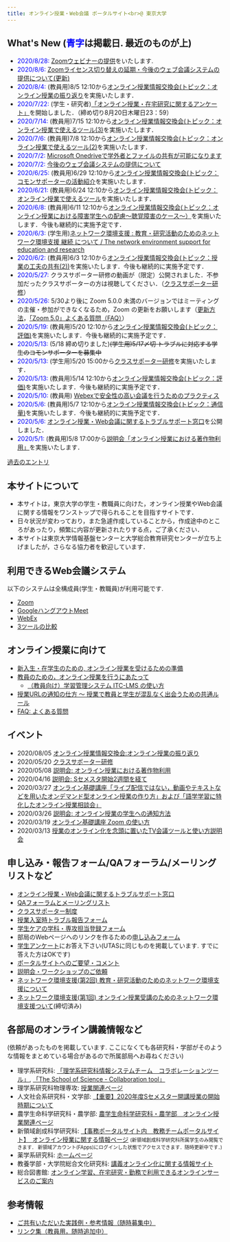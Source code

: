 ```yaml
---
title: オンライン授業・Web会議 ポータルサイト<br>@ 東京大学
---
```


What's New (<span style="color:blue;">青字</span>は掲載日. 最近のものが上)
---------------------------
* <span style="color:blue;">2020/8/28:</span> [Zoomウェビナーの提供](notice/zoom-webinar)をいたします.
* <span style="color:blue;">2020/8/6:</span> [Zoomライセンス切り替えの延期・今後のウェブ会議システムの提供について(更新)](notice/webmeetingaccount20200915)
* <span style="color:blue;">2020/8/4:</span> (教員用)8/5 12:10から[オンライン授業情報交換会(トピック：オンライン授業の振り返り](events/2020-luncheon/)を実施いたします．
* <span style="color:blue;">2020/7/22:</span> (学生・研究者)[「オンライン授業・在宅研究に関するアンケート」](questionnaire/2020summer)を開始しました．（締め切り8月20日木曜日23：59）
* <span style="color:blue;">2020/7/14:</span> (教員用)7/15 12:10から[オンライン授業情報交換会(トピック：オンライン授業で使えるツール(3)](events/2020-luncheon/)を実施いたします．
* <span style="color:blue;">2020/7/6:</span> (教員用)7/8 12:10から[オンライン授業情報交換会(トピック：オンライン授業で使えるツール(2)](events/2020-luncheon/)を実施いたします．
* <span style="color:blue;">2020/7/2:</span> [Microsoft Onedriveで学外者とファイルの共有が可能になります](notice/onedrive20200702)
* <span style="color:blue;">2020/7/2:</span> [今後のウェブ会議システムの提供について](notice/webmeetingaccount)
* <span style="color:blue;">2020/6/25:</span> (教員用)6/29 12:10から[オンライン授業情報交換会(トピック：コモンサポーターの活動紹介](events/2020-luncheon/)を実施いたします．
* <span style="color:blue;">2020/6/21:</span> (教員用)6/24 12:10から[オンライン授業情報交換会(トピック：オンライン授業で使えるツール](events/2020-luncheon/)を実施いたします．
* <span style="color:blue;">2020/6/8:</span> (教員用)6/11 12:10から[オンライン授業情報交換会(トピック：オンライン授業における障害学生への配慮～聴覚障害のケース～）](events/2020-luncheon/)を実施いたします．今後も継続的に実施予定です．
* <span style="color:blue;">2020/6/3:</span> (学生用)<a href="mobile/mobile3">ネットワーク環境支援 : 教育・研究活動のためのネットワーク環境支援 継続 について / The network environment support for education and research</a>
* <span style="color:blue;">2020/6/2:</span> (教員用)6/3 12:10から[オンライン授業情報交換会(トピック：授業の工夫の共有(2))](events/2020-luncheon/)を実施いたします．今後も継続的に実施予定です．
* <span style="color:blue;">2020/5/27:</span> クラスサポーター研修の動画が（限定）公開されました．不参加だったクラスサポーターの方は視聴してください．（[クラスサポーター研修](https://utelecon.github.io/events/2020-05-20/)）
* <span style="color:blue;">2020/5/26:</span> 5/30より後に Zoom 5.0.0 未満のバージョンではミーティングの主催・参加ができなくなるため，Zoom の更新をお願いします（[更新方法](https://did2memo.net/2020/04/10/zoom-update/)，[「Zoom 5.0」よくある質問（FAQ）](https://symphonict.nesic.co.jp/zoom/wp-content/uploads/2020/05/Zoom_5.0-FAQ.pdf)）
* <span style="color:blue;">2020/5/19:</span> (教員用)5/20 12:10から[オンライン授業情報交換会(トピック：評価)](events/2020-luncheon/)を実施いたします．今後も継続的に実施予定です．
* <span style="color:blue;">2020/5/13:</span> (5/18 締め切りました)<s>(学生用)5/17〆切 トラブルに対応する学生のコモンサポーターを募集中</s>
* <span style="color:blue;">2020/5/13:</span> (学生用)5/20 15:00から[クラスサポーター研修](events/2020-05-20)を実施いたします．
* <span style="color:blue;">2020/5/13:</span> (教員用)5/14 12:10から[オンライン授業情報交換会(トピック：評価)](events/2020-luncheon/)を実施いたします．今後も継続的に実施予定です．
* <span style="color:blue;">2020/5/10:</span> (教員用) [Webexで安全性の高い会議を行うためのプラクティス](webex/how_to_open_secure_meetings)
* <span style="color:blue;">2020/5/6:</span> (教員用)5/7 12:10から[オンライン授業情報交換会(トピック：通信量)](events/2020-luncheon/)を実施いたします．今後も継続的に実施予定です．
* <span style="color:blue;">2020/5/6:</span> [オンライン授業・Web会議に関するトラブルサポート窓口](supports)を公開しました．
* <span style="color:blue;">2020/5/1:</span> (教員用)5/8 17:00から[説明会「オンライン授業における著作物利用」](events/2020-05-08/)を実施いたします．

[過去のエントリ](whats_not_new)

本サイトについて
---------------------------

<!-- * Many apologies for the site primarily in Japanese (yet).  Working around the clock to put everything barely in good shape ...
* We will work on translations, but meanwhile, please use the "English (Google Translation)" link to machine-translate the page.
-->

* 本サイトは，東京大学の学生・教職員に向けた，オンライン授業やWeb会議に関する情報をワンストップで得られることを目指すサイトです．  
* 日々状況が変わっており，また急遽作成していることから，作成途中のところがあったり，頻繁に内容が更新されたりする点，ご了承ください．
* 本サイトは東京大学情報基盤センターと大学総合教育研究センターが立ち上げましたが，さらなる協力者を歓迎しています．

利用できるWeb会議システム
---------------------------

以下のシステムは全構成員(学生・教職員)が利用可能です.  

* <a href="zoom/">Zoom</a>
* <a href="google_hangouts_meet/">GoogleハングアウトMeet</a>
* <a href="webex/">WebEx</a>
* <a href="compare">3ツールの比較</a>

オンライン授業に向けて
---------------------------

* [新入生・在学生のための, オンライン授業を受けるための準備](oc)
* [教員のための，オンライン授業を行うにあたって](faculty_members)
  * [（教員向け）学習管理システム ITC-LMS の使い方](lms_lecturers)
* [授業URLの通知の仕方 〜 授業で教員と学生が混乱なく出会うための共通ルール](faculty_members/let_students_know_your_url)
* [FAQ: よくある質問](faq)


イベント
---------------------------
* 2020/08/05 [オンライン授業情報交換会:オンライン授業の振り返り](events/2020-luncheon/)
* 2020/05/20 [クラスサポーター研修](events/2020-5-20)
* 2020/05/08 [説明会: オンライン授業における著作物利用](events/2020-05-08/)
* 2020/04/16 [説明会: Sセメスタ開始2週間を経て](events/2020-04-16/)
* 2020/03/27 [オンライン基礎講座「ライブ配信ではない，動画やテキストなどを用いたオンデマンド型オンライン授業の作り方」および「語学学習に特化したオンライン授業相談会」](events/2020-03-27/)  
* 2020/03/26 [説明会: オンライン授業の学生への通知方法](events/2020-03-26/)  
* 2020/03/19 [オンライン基礎講座 Zoom の使い方](events/2020-03-19/)  
* 2020/03/13 [授業のオンライン化を念頭に置いたTV会議ツールと使い方説明会](events/2020-03-13/)


申し込み・報告フォーム/QAフォーラム/メーリングリストなど
---------------------------

* [オンライン授業・Web会議に関するトラブルサポート窓口](supports)
* [QAフォーラムとメーリングリスト](forums/)
* <a href="supporters/class">クラスサポーター制度</a>
* <a href="forms/et">授業入室時トラブル報告フォーム</a>
* <a href="forms/takecarestudents">学生ケアの学科・専攻担当登録フォーム</a>
* 部局のWebページへのリンクを作るための<a href="https://tinyurl.com/vjfuxs3" target="_blank">申し込みフォーム</a>
* <a href="questionnaire/">学生アンケート</a>にお答え下さい(UTASに同じものを掲載しています. すでに答えた方はOKです)
* <a href="https://forms.gle/hsyvqzsYpCCvEQRo9" target="_blank">ポータルサイトへのご要望・コメント</a>  
* <a href="https://forms.gle/RYv5oFBn8cvYrgBF7" target="_blank">説明会・ワークショップのご依頼</a>
* <a href="mobile/mobile2">ネットワーク環境支援(第2回) 教育・研究活動のためのネットワーク環境支援について</a>
* <a href="mobile/">ネットワーク環境支援(第1回) オンライン授業受講のためのネットワーク環境支援ついて</a>(締切済み)


各部局のオンライン講義情報など
---------------------------

(依頼があったものを掲載しています. ここになくても各研究科・学部がそのような情報をまとめている場合があるので所属部局へお尋ねください)

* 理学系研究科: <a href="http://jimubu.adm.s.u-tokyo.ac.jp/public/index.php/%E3%82%B3%E3%83%A9%E3%83%9C%E3%83%AC%E3%83%BC%E3%82%B7%E3%83%A7%E3%83%B3%E3%83%84%E3%83%BC%E3%83%AB" target="_blank">「理学系研究科情報システムチーム　コラボレーションツール」</a>, <a href="http://jimubu.adm.s.u-tokyo.ac.jp/public/index.php/Collaboration_tool" target="_blank">「The School of Science - Collaboration tool」</a>
* 理学系研究科物理専攻: <a href="https://www.phys.s.u-tokyo.ac.jp/g_info/22290/" target="_blank">授業関連ページ</a>
* 人文社会系研究科・文学部: <a href="http://www.l.u-tokyo.ac.jp/news/notice/9966.html" target="_blank">【重要】2020年度Sセメスター開講授業の開始時期について</a>
* 農学生命科学研究科・農学部: <a href="https://www.a.u-tokyo.ac.jp/online_lectures/" target="_blank">農学生命科学研究科・農学部　オンライン授業関連ページ</a>
* 新領域創成科学研究科: <a href="https://sites.google.com/a/adm.k.u-tokyo.ac.jp/gsfs-portal/home/kyomu/kyomu/classes/onlineclasses" target="_blank">【事務ポータルサイト内　教務チームポータルサイト】　オンライン授業に関する情報ページ</a> <span style="font-size: 80%">(新領域創成科学研究科所属学生のみ閲覧できます． 新領域アカウント(FApps)にログインした状態でアクセスできます．随時更新中です．) </span>
* 薬学系研究科: <a href="http://www.f.u-tokyo.ac.jp/" target="_blank">ホームページ</a>
* 教養学部・大学院総合文化研究科: <a href="https://komabataskforce.wixsite.com/forstudents/" target="_blank">講義オンライン化に関する情報サイト</a>
* 総合図書館: <a href="https://www.lib.u-tokyo.ac.jp/ja/library/contents/studyathome" target="_blank">オンライン学習、在宅研究・勤務で利用できるオンラインサービスのご案内</a>


参考情報
---------------------------

* [ご共有いただいた実践例・参考情報（随時募集中）](faculty_members#shared_materials)
* [リンク集（教員用，随時追加中）](faculty_members#links)
